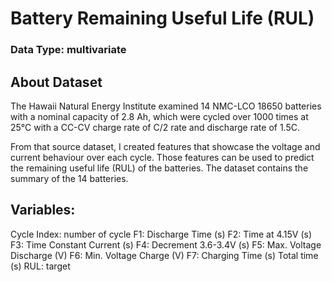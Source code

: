 
# Battery Remaining Useful Life (RUL)
### Data Type: multivariate

## About Dataset
The Hawaii Natural Energy Institute examined 14 NMC-LCO 18650 batteries with a nominal capacity of 2.8 Ah, which were cycled over 1000 times at 25°C with a CC-CV charge rate of C/2 rate and discharge rate of 1.5C.

From that source dataset, I created features that showcase the voltage and current behaviour over each cycle. Those features can be used to predict the remaining useful life (RUL) of the batteries. The dataset contains the summary of the 14 batteries.

## Variables:

Cycle Index: number of cycle
F1: Discharge Time (s)
F2: Time at 4.15V (s)
F3: Time Constant Current (s)
F4: Decrement 3.6-3.4V (s)
F5: Max. Voltage Discharge (V)
F6: Min. Voltage Charge (V)
F7: Charging Time (s)
Total time (s)
RUL: target